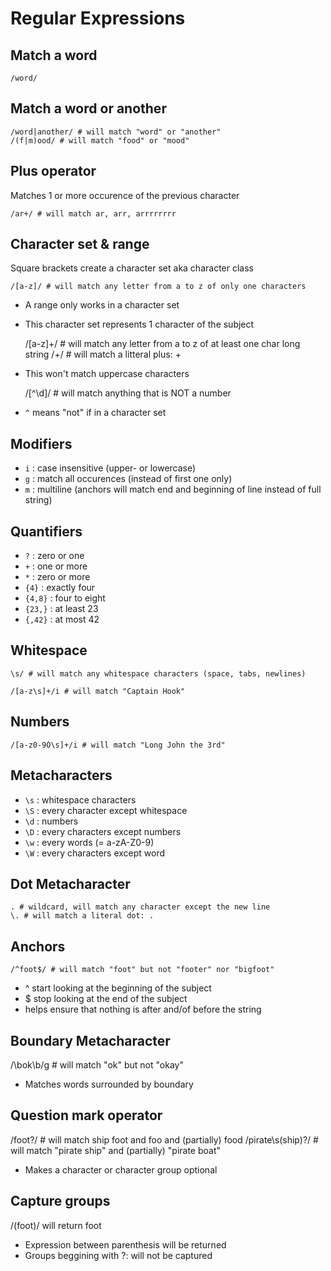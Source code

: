 Regular Expressions
===================

## Match a word

    /word/

## Match a word or another

    /word|another/ # will match "word" or "another"
    /(f|m)ood/ # will match "food" or "mood"

## Plus operator
Matches 1 or more occurence of the previous character

    /ar+/ # will match ar, arr, arrrrrrrr

## Character set & range
Square brackets create a character set aka character class

    /[a-z]/ # will match any letter from a to z of only one characters

* A range only works in a character set
* This character set represents 1 character of the subject

    /[a-z]+/ # will match any letter from a to z of at least one char long string
    /\+/ # will match a litteral plus: +

* This won't match uppercase characters

    /[^\d]/ # will match anything that is NOT a number

* `^` means "not" if in a character set

## Modifiers

* `i` : case insensitive (upper- or lowercase)
* `g` : match all occurences (instead of first one only)
* `m` : multiline (anchors will match end and beginning of line instead of full string)

## Quantifiers

* `?` : zero or one
* `+` : one or more
* `*` : zero or more
* `{4}` : exactly four
* `{4,8}` : four to eight
* `{23,}` : at least 23
* `{,42}` : at most 42

## Whitespace

    \s/ # will match any whitespace characters (space, tabs, newlines)

    /[a-z\s]+/i # will match "Captain Hook"

## Numbers

    /[a-z0-9Ó\s]+/i # will match "Long John the 3rd"

## Metacharacters

* `\s` : whitespace characters
* `\S` : every character except whitespace
* `\d` : numbers
* `\D` : every characters except numbers
* `\w` : every words (= a-zA-Z0-9)
* `\W` : every characters except word

## Dot Metacharacter

    . # wildcard, will match any character except the new line
    \. # will match a literal dot: .

## Anchors

    /^foot$/ # will match "foot" but not "footer" nor "bigfoot"

* ^ start looking at the beginning of the subject
* $ stop looking at the end of the subject
* helps ensure that nothing is after and/of before the string

## Boundary Metacharacter

  /\bok\b/g # will match "ok" but not "okay"

* Matches words surrounded by boundary

## Question mark operator

  /foot?/ # will match ship foot and foo and (partially) food
  /pirate\s(ship)?/ # will match "pirate ship" and (partially) "pirate boat"

* Makes a character or character group optional

## Capture groups

  /(foot)/ will return foot

* Expression between parenthesis will be returned
* Groups beggining with ?: will not be captured
